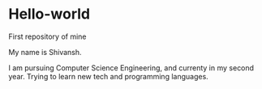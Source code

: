 # Hello-world
First repository of mine

My name is Shivansh.

I am pursuing Computer Science Engineering, and currenty in my second year.
Trying to learn new tech and programming languages.
